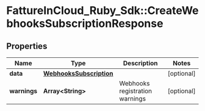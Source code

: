 # FattureInCloud_Ruby_Sdk::CreateWebhooksSubscriptionResponse

## Properties

| Name | Type | Description | Notes |
| ---- | ---- | ----------- | ----- |
| **data** | [**WebhooksSubscription**](WebhooksSubscription.md) |  | [optional] |
| **warnings** | **Array&lt;String&gt;** | Webhooks registration warnings | [optional] |

